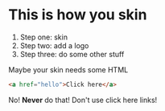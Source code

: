 # This is how you skin

1. Step one: skin
1. Step two: add a logo
1. Step three: do some other stuff

Maybe your skin needs some HTML

```HTML
<a href="hello">Click here</a>
```

No! **Never** do that! Don't use click here links!

